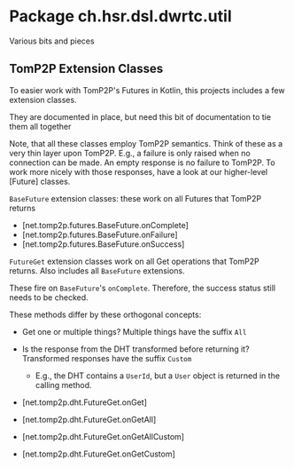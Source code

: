 # Package ch.hsr.dsl.dwrtc.util

Various bits and pieces

## TomP2P Extension Classes

To easier work with TomP2P's Futures in Kotlin, this projects includes a few extension classes.

They are documented in place, but need this bit of documentation to tie them all together

Note, that all these classes employ TomP2P semantics. Think of these as a very thin layer upon TomP2P. E.g., a failure is only raised when no connection can be made. An empty response is no failure to TomP2P. To work more nicely with those responses, have a look at our higher-level [Future] classes. 

`BaseFuture` extension classes: these work on all Futures that TomP2P returns

* [net.tomp2p.futures.BaseFuture.onComplete]
* [net.tomp2p.futures.BaseFuture.onFailure]
* [net.tomp2p.futures.BaseFuture.onSuccess]

`FutureGet` extension classes work on all Get operations that TomP2P returns. Also includes all `BaseFuture` extensions.

These fire on `BaseFuture`'s `onComplete`. Therefore, the success status still needs to be checked.

These methods differ by these orthogonal concepts:

* Get one or multiple things? Multiple things have the suffix `All`
* Is the response from the DHT transformed before returning it? Transformed responses have the suffix `Custom`
  * E.g., the DHT contains a `UserId`, but a `User` object is returned in the calling method. 
  

* [net.tomp2p.dht.FutureGet.onGet]
* [net.tomp2p.dht.FutureGet.onGetAll]
* [net.tomp2p.dht.FutureGet.onGetAllCustom]
* [net.tomp2p.dht.FutureGet.onGetCustom]

